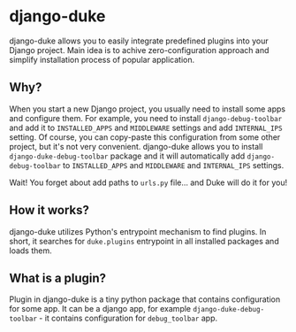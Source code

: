 # django-duke

django-duke allows you to easily integrate predefined plugins into your Django project.
Main idea is to achive zero-configuration approach and simplify installation process of popular application.

## Why?
When you start a new Django project, you usually need to install some apps and configure them.
For example, you need to install `django-debug-toolbar` and add it to `INSTALLED_APPS` and `MIDDLEWARE` settings
and add `INTERNAL_IPS` setting. Of course, you can copy-paste this configuration from some other project,
but it's not very convenient. django-duke allows you to install `django-duke-debug-toolbar` package and it will
automatically add `django-debug-toolbar` to `INSTALLED_APPS` and `MIDDLEWARE` and `INTERNAL_IPS` settings.

Wait! You forget about add paths to `urls.py` file... and Duke will do it for you!

## How it works?
django-duke utilizes Python's entrypoint mechanism to find plugins.
In short, it searches for `duke.plugins` entrypoint in all installed packages and loads them.

## What is a plugin?
Plugin in django-duke is a tiny python package that contains configuration for some app.
It can be a django app, for example `django-duke-debug-toolbar` - it contains configuration for `debug_toolbar` app.

